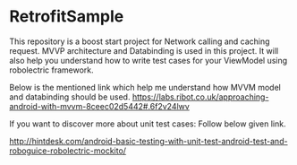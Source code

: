 # RetrofitSample
This repository is a boost start project for Network calling  and  caching request. MVVP architecture and Databinding is used in this project. It will also help you understand how to write test cases for your ViewModel using robolectric framework.

Below is the mentioned link which help me understand how MVVM model and databinding should be used.  https://labs.ribot.co.uk/approaching-android-with-mvvm-8ceec02d5442#.6f2v24lwv

If you want to discover more about unit test cases: Follow below given link.

http://hintdesk.com/android-basic-testing-with-unit-test-android-test-and-roboguice-robolectric-mockito/

